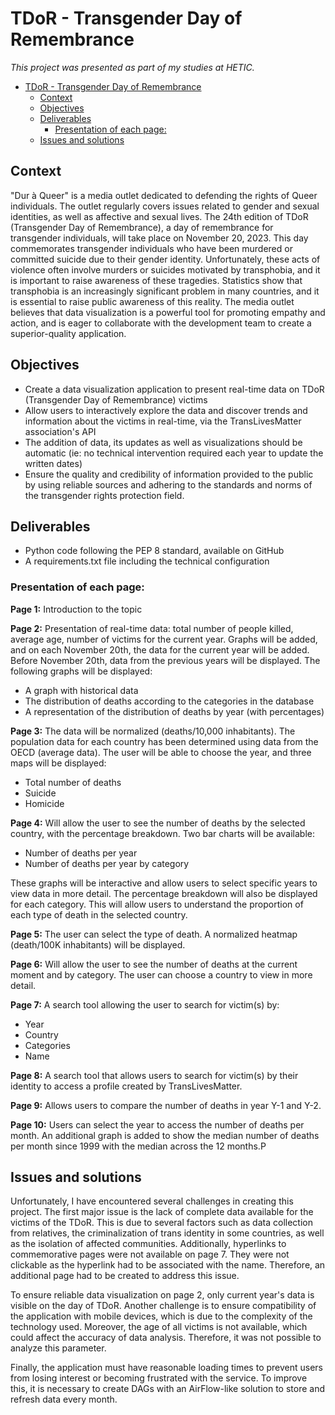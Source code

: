 # TDoR - Transgender Day of Remembrance

*This project was presented as part of my studies at HETIC.*
- [TDoR - Transgender Day of Remembrance](#tdor---transgender-day-of-remembrance)
  - [Context](#context)
  - [Objectives](#objectives)
  - [Deliverables](#deliverables)
    - [Presentation of each page:](#presentation-of-each-page)
  - [Issues and solutions](#issues-and-solutions)


## Context

"Dur à Queer" is a media outlet dedicated to defending the rights of Queer individuals. The outlet regularly covers issues related to gender and sexual identities, as well as affective and sexual lives. The 24th edition of TDoR (Transgender Day of Remembrance), a day of remembrance for transgender individuals, will take place on November 20, 2023. This day commemorates transgender individuals who have been murdered or committed suicide due to their gender identity. Unfortunately, these acts of violence often involve murders or suicides motivated by transphobia, and it is important to raise awareness of these tragedies. Statistics show that transphobia is an increasingly significant problem in many countries, and it is essential to raise public awareness of this reality. The media outlet believes that data visualization is a powerful tool for promoting empathy and action, and is eager to collaborate with the development team to create a superior-quality application.

## Objectives

* Create a data visualization application to present real-time data on TDoR (Transgender Day of Remembrance) victims
* Allow users to interactively explore the data and discover trends and information about the victims in real-time, via the TransLivesMatter association's API
* The addition of data, its updates as well as visualizations should be automatic (ie: no technical intervention required each year to update the written dates)
* Ensure the quality and credibility of information provided to the public by using reliable sources and adhering to the standards and norms of the transgender rights protection field.

## Deliverables

* Python code following the PEP 8 standard, available on GitHub
* A requirements.txt file including the technical configuration

### Presentation of each page:

**Page 1:** Introduction to the topic

**Page 2:** Presentation of real-time data: total number of people killed, average age, number of victims for the current year. Graphs will be added, and on each November 20th, the data for the current year will be added. Before November 20th, data from the previous years will be displayed. The following graphs will be displayed:

* A graph with historical data
* The distribution of deaths according to the categories in the database
* A representation of the distribution of deaths by year (with percentages)

**Page 3:** The data will be normalized (deaths/10,000 inhabitants). The population data for each country has been determined using data from the OECD (average data). The user will be able to choose the year, and three maps will be displayed:

* Total number of deaths
* Suicide
* Homicide

**Page 4:** Will allow the user to see the number of deaths by the selected country, with the percentage breakdown. Two bar charts will be available:

* Number of deaths per year
* Number of deaths per year by category

These graphs will be interactive and allow users to select specific years to view data in more detail. The percentage breakdown will also be displayed for each category. This will allow users to understand the proportion of each type of death in the selected country.

**Page 5:** The user can select the type of death. A normalized heatmap (death/100K inhabitants) will be displayed.

**Page 6:** Will allow the user to see the number of deaths at the current moment and by category. The user can choose a country to view in more detail.

**Page 7:** A search tool allowing the user to search for victim(s) by:

* Year
* Country
* Categories
* Name

**Page 8:** A search tool that allows users to search for victim(s) by their identity to access a profile created by TransLivesMatter.

**Page 9:** Allows users to compare the number of deaths in year Y-1 and Y-2.

**Page 10:** Users can select the year to access the number of deaths per month. An additional graph is added to show the median number of deaths per month since 1999 with the median across the 12 months.P

## Issues and solutions

Unfortunately, I have encountered several challenges in creating this project. The first major issue is the lack of complete data available for the victims of the TDoR. This is due to several factors such as data collection from relatives, the criminalization of trans identity in some countries, as well as the isolation of affected communities. Additionally, hyperlinks to commemorative pages were not available on page 7. They were not clickable as the hyperlink had to be associated with the name. Therefore, an additional page had to be created to address this issue.

To ensure reliable data visualization on page 2, only current year's data is visible on the day of TDoR. Another challenge is to ensure compatibility of the application with mobile devices, which is due to the complexity of the technology used. Moreover, the age of all victims is not available, which could affect the accuracy of data analysis. Therefore, it was not possible to analyze this parameter.

Finally, the application must have reasonable loading times to prevent users from losing interest or becoming frustrated with the service. To improve this, it is necessary to create DAGs with an AirFlow-like solution to store and refresh data every month.